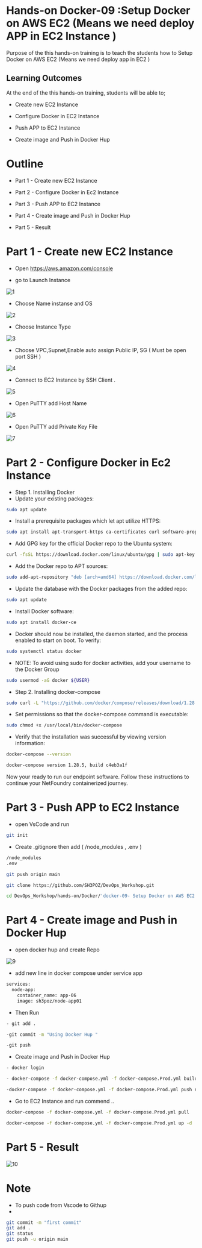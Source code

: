 # Hands-on Docker-09 :Setup Docker on AWS EC2 (Means we need deploy APP in EC2 Instance )
 

Purpose of the this hands-on training is to teach the students how to Setup Docker on AWS EC2 (Means we need deploy app in EC2 ) 

## Learning Outcomes

At the end of the this hands-on training, students will be able to;

- Create new EC2 Instance

- Configure Docker in EC2 Instance

- Push APP to EC2 Instance

- Create image and Push in Docker Hup 


# Outline
- Part 1 - Create new EC2 Instance

- Part 2 - Configure Docker in Ec2 Instance

- Part 3 - Push APP to EC2 Instance

- Part 4 - Create image and Push in Docker Hup 

- Part 5 - Result


# Part 1 - Create new EC2 Instance

- Open https://aws.amazon.com/console  

- go to Launch Instance

![1](https://user-images.githubusercontent.com/111190149/229000030-1c53fbd4-d90d-44cd-ba60-109a0e0fa98b.jpg)


- Choose Name instanse and OS

![2](https://user-images.githubusercontent.com/111190149/228996648-2e3fa0ae-c3e8-4be5-8e78-1cdbc10a6737.jpg)

- Choose Instance Type

![3](https://user-images.githubusercontent.com/111190149/228996841-07fa2618-e401-469a-b7fb-572ac0e375ff.jpg)

- Choose VPC,Supnet,Enable auto assign Public IP, SG ( Must be open port SSH )

![4](https://user-images.githubusercontent.com/111190149/228997040-220845d2-6825-43c3-be94-dc7faac27db5.jpg)

- Connect to EC2 Instance by SSH Client  .

![5](https://user-images.githubusercontent.com/111190149/228997150-9b990060-10fa-4084-b872-0db3c793de87.jpg)

- Open PuTTY add Host Name

![6](https://user-images.githubusercontent.com/111190149/228997236-4ba6ceec-e29b-4d2c-b964-abe67fceaa2d.jpg)

- Open PuTTY add Private Key File 

![7](https://user-images.githubusercontent.com/111190149/228997328-c212efe2-e542-4609-86b5-5cff195f7cb9.jpg)

# Part 2 - Configure Docker in Ec2 Instance

- Step 1. Installing Docker   
- Update your existing packages:

```bash
sudo apt update
```
- Install a prerequisite packages which let apt utilize HTTPS:
```bash
sudo apt install apt-transport-https ca-certificates curl software-properties-common
```
- Add GPG key for the official Docker repo to the Ubuntu system:

```bash
curl -fsSL https://download.docker.com/linux/ubuntu/gpg | sudo apt-key add -
```
- Add the Docker repo to APT sources:

```bash
sudo add-apt-repository "deb [arch=amd64] https://download.docker.com/linux/ubuntu focal stable"
```
- Update the  database with the Docker packages from the added repo:

```bash
sudo apt update
```

- Install Docker software:

```bash
sudo apt install docker-ce
```
- Docker should now be installed, the daemon started, and the process enabled to start on boot. To verify:

```bash
sudo systemctl status docker
 ```
- NOTE: To avoid using sudo for docker activities, add your username to the Docker Group

```bash
sudo usermod -aG docker ${USER}
 ```
- Step 2. Installing docker-compose

```bash
sudo curl -L "https://github.com/docker/compose/releases/download/1.28.5/docker-compose-$(uname -s)-$(uname -m)" -o /usr/local/bin/docker-compose
```
- Set permissions so that the docker-compose command is executable:

```bash
sudo chmod +x /usr/local/bin/docker-compose
```
- Verify that the installation was successful by viewing version information:

```bash
docker-compose --version
```

```bash
docker-compose version 1.28.5, build c4eb3a1f
```
Now your ready to run our endpoint software. Follow these instructions to continue your NetFoundry containerized journey.

 
# Part 3 - Push APP to EC2 Instance

- open VsCode and run
```bash
git init 
```
- Create .gitignore then add ( /node_modules , .env )
```bash
/node_modules
.env
```
```bash
git push origin main
```
```bash
git clone https://github.com/SH3POZ/DevOps_Workshop.git
```
```bash
cd DevOps_Workshop/hands-on/Docker/'docker-09- Setup Docker on AWS EC2 ( Means we need deploy app in EC2 )'
```
# Part 4 - Create image and Push in Docker Hup 
- open docker hup and create Repo

![9](https://user-images.githubusercontent.com/111190149/228999079-64f614a9-3edc-4ff6-9845-1f372f537289.jpg)

- add new line in docker compose under service app 

```bash
services:
  node-app:
    container_name: app-06
    image: sh3poz/node-app01
```
- Then Run

```bash
- git add .
```

```bash
-git commit -m "Using Docker Hup "
```

```bash
-git push
```
- Create image and Push in Docker Hup 

```bash
- docker login 
```

```bash
- docker-compose -f docker-compose.yml -f docker-compose.Prod.yml build
```

```bash
-docker-compose -f docker-compose.yml -f docker-compose.Prod.yml push node-app
```
- Go to EC2 Instance and run commend ..

```bash
docker-compose -f docker-compose.yml -f docker-compose.Prod.yml pull
```


```bash
docker-compose -f docker-compose.yml -f docker-compose.Prod.yml up -d
```
# Part 5 - Result 


![10](https://user-images.githubusercontent.com/111190149/228999763-ab66f54d-0b46-4fb6-9faf-dda6cd543359.jpg)



# Note

- To push code from Vscode to Githup
- 
```bash
git commit -m "first commit"
git add . 
git status
git push -u origin main
```







